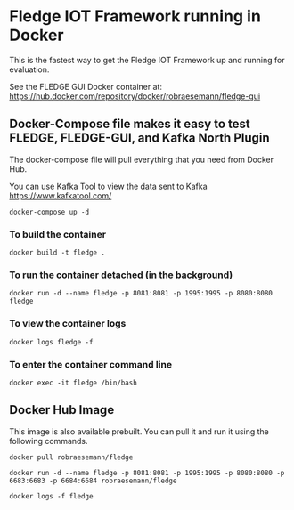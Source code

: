 # Fledge IOT Framework running in Docker

This is the fastest way to get the Fledge IOT Framework up and running for evaluation.

See the FLEDGE GUI Docker container at:
https://hub.docker.com/repository/docker/robraesemann/fledge-gui


## Docker-Compose file makes it easy to test FLEDGE, FLEDGE-GUI, and Kafka North Plugin

The docker-compose file will pull everything that you need from Docker Hub. 

You can use Kafka Tool to view the data sent to Kafka
https://www.kafkatool.com/

```
docker-compose up -d
```




### To build the container
```
docker build -t fledge .
```

### To run the container detached (in the background)
```
docker run -d --name fledge -p 8081:8081 -p 1995:1995 -p 8080:8080 fledge
```

### To view the container logs
```
docker logs fledge -f
```

### To enter the container command line
```
docker exec -it fledge /bin/bash
```


## Docker Hub Image

This image is also available prebuilt. You can pull it and run it using the following commands.

```
docker pull robraesemann/fledge

docker run -d --name fledge -p 8081:8081 -p 1995:1995 -p 8080:8080 -p 6683:6683 -p 6684:6684 robraesemann/fledge

docker logs -f fledge 
```